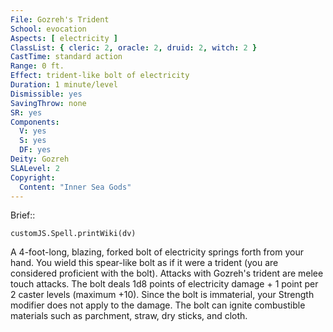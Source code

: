 ```yaml
---
File: Gozreh's Trident
School: evocation
Aspects: [ electricity ]
ClassList: { cleric: 2, oracle: 2, druid: 2, witch: 2 }
CastTime: standard action
Range: 0 ft.
Effect: trident-like bolt of electricity
Duration: 1 minute/level
Dismissible: yes
SavingThrow: none
SR: yes
Components:
  V: yes
  S: yes
  DF: yes
Deity: Gozreh
SLALevel: 2
Copyright:
  Content: "Inner Sea Gods"
---
```

Brief:: 

```dataviewjs
customJS.Spell.printWiki(dv)
```

A 4-foot-long, blazing, forked bolt of electricity springs forth from your hand. You wield this spear-like bolt as if it were a trident (you are considered proficient with the bolt). Attacks with Gozreh's trident are melee touch attacks. The bolt deals 1d8 points of electricity damage + 1 point per 2 caster levels (maximum +10). Since the bolt is immaterial, your Strength modifier does not apply to the damage. The bolt can ignite combustible materials such as parchment, straw, dry sticks, and cloth.
